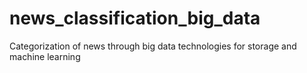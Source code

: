 # news_classification_big_data
Categorization of news through big data technologies for storage and machine learning
